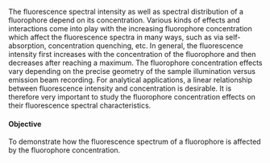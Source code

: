 The fluorescence spectral intensity as well as spectral distribution of a fluorophore depend on its concentration. Various kinds of effects and interactions come into play with the increasing fluorophore concentration which affect the fluorescence spectra in many ways, such as via self-absorption, concentration quenching, etc. In general, the fluorescence intensity first increases with the concentration of the fluorophore and then decreases after reaching a maximum. The fluorophore concentration effects vary depending on the precise geometry of the sample illumination versus emission beam recording. For analytical applications, a linear relationship between fluorescence intensity and concentration is desirable. It is therefore very important to study the fluorophore concentration effects on their fluorescence spectral characteristics.

#### Objective

To demonstrate how the fluorescence spectrum of a fluorophore is affected by the fluorophore concentration. 